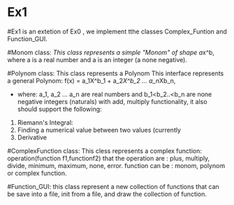 # Ex1 

#Ex1
is an extetion of Ex0 , we implement tthe classes Complex_Funtion and Function_GUI.

#Monom class:
 *This class represents a simple "Monom" of shape a*x^b,
 where a is a real number and a is an integer (a none negative). 

#Polynom class:
This class represents a Polynom 
This interface represents a general Polynom: f(x) = a_1X^b_1 + a_2*X^b_2 ... a_n*Xb_n,
 * where: a_1, a_2 ... a_n are real numbers and b_1<b_2..<b_n are none negative integers (naturals)
with add, multiply  functionality, it also should support the following:
  1. Riemann's Integral: 
  2. Finding a numerical value between two values (currently 
  3. Derivative

#ComplexFunction class:
This cless represents a complex function:
operation(function f1,functionf2)
that the operation are : plus, multiply, divide, minimum, maximum, none, error.
function can be : monom, polynom or complex function. 

#Function_GUI:
this class represent a new collection of functions that can be save into a file, init from a file, and draw the collection of function.    
